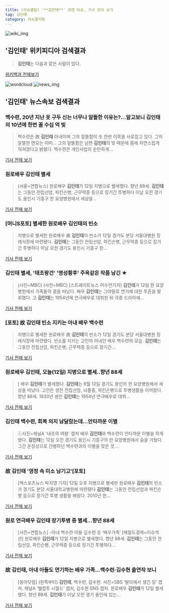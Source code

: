 ```yaml
---
title: (이슈클립) '**김인태**' 관련 이슈, 기사 모아 보기
tag: 김인태
category: 이슈클리핑
---
```

![wiki_img](https://user-images.githubusercontent.com/42597476/44503234-41136a80-a6d0-11e8-9071-6fc6418eafe4.png)
## **'**김인태**'** 위키피디아 검색결과
>**김인태**는 다음과 같은 사람이 있다.

<a href="https://ko.wikipedia.org/wiki/김인태" target="_blank">위키백과 전체보기</a>

![wordcloud](https://s3.ap-northeast-2.amazonaws.com/lyrics101-wordcloud/2018-09-12-1536737130.png)
![news_img](https://user-images.githubusercontent.com/42597476/44507050-1206f400-a6e4-11e8-8d98-7ffbfebb353f.png)
## **'**김인태**'** 뉴스속보 검색결과
### 백수련, 20년 지난 옷 구두 신는 너무나 알뜰한 이유는?...알고보니 **김인태**의 10년에 한번 꼴 수십 억 빚

>백수련은 故 **김인태** 아내이며 그의 알뜰함이 또 한번 이목을 사로잡고 있다. 그의 알뜰한 면모는 이미... 그의 알뜰함은 남편 **김인태**의 빚 때문에 몸에 자연스럽게 익혀졌다고 밝혔다. 백수련은 개인사업이 순탄하게...

<a href="http://www.whitepaper.co.kr/news/articleView.html?idxno=115479" target="_blank">기사 전체 보기</a>

### 원로배우 **김인태** 별세

>(서울=연합뉴스) 원로배우 **김인태**가 12일 지병으로 별세했다. 향년 88세. **김인태**는 그동안 전립선암, 파킨슨병, 근무력증 등으로 장기간 투병하다 이날 오전 경기도 용인시 기흥구 한 요양병원에서 세상을...

<a href="http://app.yonhapnews.co.kr/YNA/Basic/SNS/r.aspx?c=PYH20180912064200005&did=1196m" target="_blank">기사 전체 보기</a>

### [머니S포토] 별세한 원로배우 **김인태**의 빈소

>지병으로 별세한 원로배우 故 **김인태**의 빈소가 12일 경기도 분당 서울대병원 장례식장에 마련됐다. **김인태**는 그동안 전립선암, 파킨슨병, 근무력증 등으로 장기간 투병하다 이날 오전 경기도 용인시 기흥구 한...

<a href="http://moneys.mt.co.kr/news/mwView.php?no=2018091216098041823" target="_blank">기사 전체 보기</a>

### **김인태** 별세, '태조왕건' '명성황후' 주옥같은 작품 남긴 ★

>(사진=MBC) (사진=MBC) [스트레이트뉴스 어수연기자] **김인태**가 12일 한 요양병원에서 가족들의 곁을 떠났다. 배우 **김인태**는 그야말로 연기에 대한 투혼을 발휘했다. 고 **김인태**는 1954년에 연극배우로 데뷔한 뒤 각종 드라마에...

<a href="http://www.straightnews.co.kr/news/articleView.html?idxno=35181" target="_blank">기사 전체 보기</a>

### [포토] 故 **김인태** 빈소 지키는 아내 배우 백수련

>지병으로 별세한 원로배우 故 **김인태**의 빈소가 12일 경기도 분당 서울대병원 장례식장에 마련됐다. 빈소를 지키는 고인의 아내인 배우 백수련의 모습. **김인태**는 그동안 전립선암, 파킨슨병, 근무력증 등으로 장기간...

<a href="http://sports.chosun.com/news/ntype.htm?id=201809120100104870008181&servicedate=20180912" target="_blank">기사 전체 보기</a>

### 원로배우 **김인태**, 오늘(12일) 지병으로 별세..향년 88세

>[ 배우 **김인태**가 별세했다. **김인태**는 9월 12일 경기도 용인의 한 요양병원에서 세상을 떠났다. 고인은 생전 전립선암, 뇌졸중, 파킨슨병으로 투병생활을 이어왔다. 향년 88세. 1930년 생인 **김인태**는 1954년 연극배우로 데뷔...

<a href="http://www.newsen.com/news_view.php?uid=201809121038210710" target="_blank">기사 전체 보기</a>

### **김인태** 백수련, 회복 의지 남달랐는데...안타까운 이별

>ⓒ사진=채널A '내조의 여왕' 캡처 배우 **김인태**와 백수련이 안타까운 이별을 하게 됐다. **김인태**는 12일 오전 경기도 용인시 기흥구의 한 요양병원에서 숨을 거뒀다. 그간 온정성으로 간병하던 백수련과의 이별을 맞은 것....

<a href="http://www.dailian.co.kr/news/view/738868/?sc=naver" target="_blank">기사 전체 보기</a>

### 故 **김인태** '영정 속 미소 남기고'[포토]

>[엑스포츠뉴스 박지영 기자] 12일 오후 지병으로 별세한 원로배우 **김인태**의 빈소가 경기도 분당 서울대학교병원에 마련됐다 **김인태**는 그동안 전립선암과 파킨슨병 등으로 장기간 투병 생활을 해왔다. 2010년 한...

<a href="http://www.xportsnews.com/?ac=article_view&entry_id=1018478" target="_blank">기사 전체 보기</a>

### 원로 연극배우 **김인태** 장기투병 중 별세…향년 88세

>[사진=연합뉴스] -아내 백수련·아들 김수현 등 ‘배우가족’ [헤럴드경제=이슈섹션] 원로배우 **김인태**가 12일 지병으로 별세했다. 향년 88세. **김인태**는 그동안 전립선암, 파킨슨병, 근무력증 등으로 장기간 투병하다...

<a href="http://news.heraldcorp.com/view.php?ud=20180912000508" target="_blank">기사 전체 보기</a>

### 故 **김인태**, 아내 아들도 연기하는 배우 가족…백수련·김수현 출연작 보니

>[동아닷컴] (왼쪽부터) **김인태**, 백수련, 김수현. 사진=SBS ‘발리에서 생긴 일’ 캡처. 채널A ‘웰컴투 시월드’ 캡처, 김수현 SNS 캡처. 원로배우 **김인태**가 12일 별세했다. 향년 88세. **김인태**가 이날 오전 경기 용인에 있는...

<a href="http://news.donga.com/3/all/20180912/91946787/2" target="_blank">기사 전체 보기</a>


